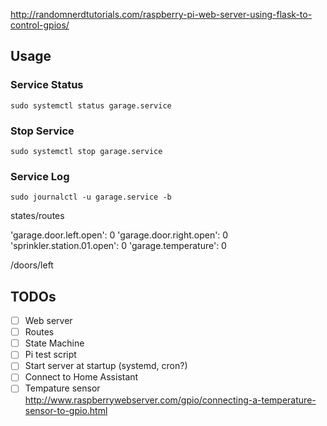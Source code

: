 http://randomnerdtutorials.com/raspberry-pi-web-server-using-flask-to-control-gpios/

## Usage

### Service Status

    sudo systemctl status garage.service

### Stop Service

    sudo systemctl stop garage.service

### Service Log

    sudo journalctl -u garage.service -b

states/routes

'garage.door.left.open': 0
'garage.door.right.open': 0
'sprinkler.station.01.open': 0
'garage.temperature': 0

/doors/left
## TODOs

* [ ] Web server
* [ ] Routes
* [ ] State Machine
* [ ] Pi test script
* [ ] Start server at startup (systemd, cron?)
* [ ] Connect to Home Assistant
* [ ] Tempature sensor
	http://www.raspberrywebserver.com/gpio/connecting-a-temperature-sensor-to-gpio.html

